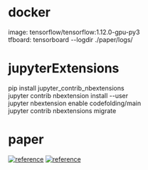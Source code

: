 # docker
image: tensorflow/tensorflow:1.12.0-gpu-py3<br>
tfboard: tensorboard --logdir ./paper/logs/<br>

# jupyterExtensions
pip install jupyter_contrib_nbextensions<br>
jupyter contrib nbextension install --user<br>
jupyter nbextension enable codefolding/main<br>
jupyter contrib nbextensions migrate<br>


# paper
[![reference](https://img.shields.io/badge/reference-arXiv-green.svg?style=flat&logo=pinboard)](http://arxiv-sanity.com/top)
[![reference](https://img.shields.io/badge/reference-arXivTimes-green.svg?style=flat&logo=github)](https://github.com/arXivTimes/arXivTimes)
